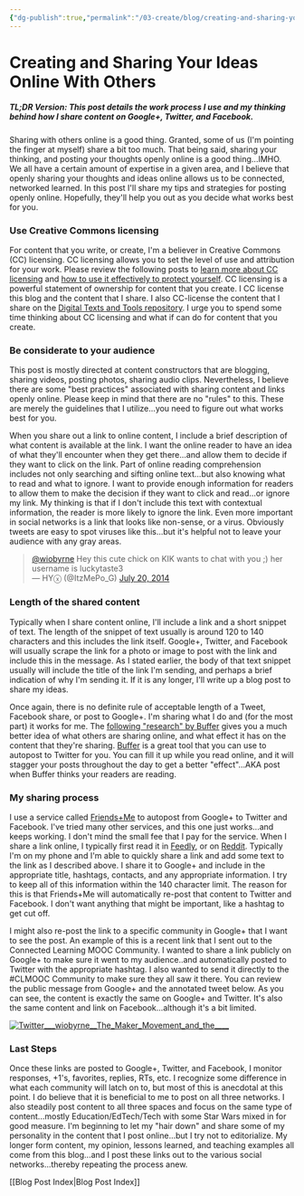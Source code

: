 ```yaml
---
{"dg-publish":true,"permalink":"/03-create/blog/creating-and-sharing-your-ideas-online-with-others/","title":"Creating and Sharing Your Ideas Online With Others","tags":["creative-commons","open-source","sharing"]}
---
```


# Creating and Sharing Your Ideas Online With Others

##### TL;DR Version: This post details the work process I use and my thinking behind how I share content on Google+, Twitter, and Facebook.

Sharing with others online is a good thing. Granted, some of us (I'm pointing the finger at myself) share a bit too much. That being said, sharing your thinking, and posting your thoughts openly online is a good thing...IMHO. We all have a certain amount of expertise in a given area, and I believe that openly sharing your thoughts and ideas online allows us to be connected, networked learned. In this post I'll share my tips and strategies for posting openly online. Hopefully, they'll help you out as you decide what works best for you.

### Use Creative Commons licensing

For content that you write, or create, I'm a believer in Creative Commons (CC) licensing. CC licensing allows you to set the level of use and attribution for your work. Please review the following posts to [learn more about CC licensing](http://wiobyrne.com/creative-commons-licensing-of-open-educational-content/) and [how to use it effectively to protect yourself](http://wiobyrne.com/post-promote-and-protect-your-content-online-using-creative-commons-licensing/). CC licensing is a powerful statement of ownership for content that you create. I CC license this blog and the content that I share. I also CC-license the content that I share on the [Digital Texts and Tools repository](https://sites.google.com/site/textsandtools/). I urge you to spend some time thinking about CC licensing and what if can do for content that you create.

### Be considerate to your audience

This post is mostly directed at content constructors that are blogging, sharing videos, posting photos, sharing audio clips. Nevertheless, I believe there are some "best practices" associated with sharing content and links openly online. Please keep in mind that there are no "rules" to this. These are merely the guidelines that I utilize...you need to figure out what works best for you.

When you share out a link to online content, I include a brief description of what content is available at the link. I want the online reader to have an idea of what they'll encounter when they get there...and allow them to decide if they want to click on the link. Part of online reading comprehension includes not only searching and sifting online text...but also knowing what to read and what to ignore. I want to provide enough information for readers to allow them to make the decision if they want to click and read...or ignore my link. My thinking is that if I don't include this text with contextual information, the reader is more likely to ignore the link. Even more important in social networks is a link that looks like non-sense, or a virus. Obviously tweets are easy to spot viruses like this...but it's helpful not to leave your audience with any gray areas.

<blockquote class="twitter-tweet" data-partner="tweetdeck"><a href="https://twitter.com/wiobyrne">@wiobyrne</a> Hey this cute chick on KIK wants to chat with you ;) her username is luckytaste3<div></div>— HYⓧ (@ItzMePo_G) <a href="https://twitter.com/ItzMePo_G/statuses/490935007439888384">July 20, 2014</a></blockquote>

### Length of the shared content

Typically when I share content online, I'll include a link and a short snippet of text. The length of the snippet of text usually is around 120 to 140 characters and this includes the link itself. Google+, Twitter, and Facebook will usually scrape the link for a photo or image to post with the link and include this in the message. As I stated earlier, the body of that text snippet usually will include the title of the link I'm sending, and perhaps a brief indication of why I'm sending it. If it is any longer, I'll write up a blog post to share my ideas.

Once again, there is no definite rule of acceptable length of a Tweet, Facebook share, or post to Google+. I'm sharing what I do and (for the most part) it works for me. The [following "research" by Buffer](http://blog.bufferapp.com/the-ideal-length-of-everything-online-according-to-science?utm_campaign=weekly_digest) gives you a much better idea of what others are sharing online, and what effect it has on the content that they're sharing. [Buffer](https://bufferapp.com/) is a great tool that you can use to autopost to Twitter for you. You can fill it up while you read online, and it will stagger your posts throughout the day to get a better "effect"...AKA post when Buffer thinks your readers are reading.

### My sharing process

I use a service called [Friends+Me](https://friendsplus.me/) to autopost from Google+ to Twitter and Facebook. I've tried many other services, and this one just works...and keeps working. I don't mind the small fee that I pay for the service. When I share a link online, I typically first read it in [Feedly](https://twitter.com/feedly), or on [Reddit](http://www.reddit.com/). Typically I'm on my phone and I'm able to quickly share a link and add some text to the link as I described above. I share it to Google+ and include in the appropriate title, hashtags, contacts, and any appropriate information. I try to keep all of this information within the 140 character limit. The reason for this is that Friends+Me will automatically re-post that content to Twitter and Facebook. I don't want anything that might be important, like a hashtag to get cut off.

I might also re-post the link to a specific community in Google+ that I want to see the post. An example of this is a recent link that I sent out to the Connected Learning MOOC Community. I wanted to share a link publicly on Google+ to make sure it went to my audience..and automatically posted to Twitter with the appropriate hashtag. I also wanted to send it directly to the #CLMOOC Community to make sure they all saw it there. You can review the public message from Google+ and the annotated tweet below. As you can see, the content is exactly the same on Google+ and Twitter. It's also the same content and link on Facebook...although it's a bit limited.

<script src="https://apis.google.com/js/plusone.js"></script>

[![Twitter___wiobyrne__The_Maker_Movement_and_the____](images/Twitter___wiobyrne__The_Maker_Movement_and_the____-271x300.jpg)](http://wiobyrne.com/wp-content/uploads/2014/07/Twitter___wiobyrne__The_Maker_Movement_and_the____.jpg)

### Last Steps

Once these links are posted to Google+, Twitter, and Facebook, I monitor responses, +1's, favorites, replies, RTs, etc. I recognize some difference in what each community will latch on to, but most of this is anecdotal at this point. I do believe that it is beneficial to me to post on all three networks. I also steadily post content to all three spaces and focus on the same type of content...mostly Education/EdTech/Tech with some Star Wars mixed in for good measure. I'm beginning to let my "hair down" and share some of my personality in the content that I post online...but I try not to editorialize. My longer form content, my opinion, lessons learned, and teaching examples all come from this blog...and I post these links out to the various social networks...thereby repeating the process anew.

[[Blog Post Index\|Blog Post Index]]